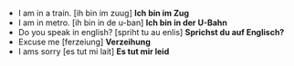 * I am in a train. [ih bin im zuug] **Ich bin im Zug**
* I am in metro. [ih bin in de u-ban] **Ich bin in der U-Bahn**
* Do you speak in english? [spriht tu au enlis] **Sprichst du auf Englisch?**
* Excuse me [ferzeiung] **Verzeihung**
* I ams sorry [es tut mi lait] **Es tut mir leid**
